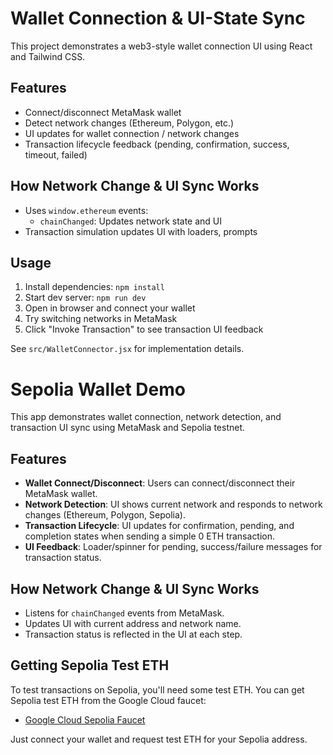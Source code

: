


# Wallet Connection & UI-State Sync

This project demonstrates a web3-style wallet connection UI using React and Tailwind CSS.

## Features

- Connect/disconnect MetaMask wallet
- Detect network changes (Ethereum, Polygon, etc.)
- UI updates for wallet connection / network changes
- Transaction lifecycle feedback (pending, confirmation, success, timeout, failed)

## How Network Change & UI Sync Works

- Uses `window.ethereum` events:
  - `chainChanged`: Updates network state and UI
- Transaction simulation updates UI with loaders, prompts

## Usage

1. Install dependencies: `npm install`
2. Start dev server: `npm run dev`
3. Open in browser and connect your wallet
4. Try switching networks in MetaMask
5. Click "Invoke Transaction" to see transaction UI feedback

See `src/WalletConnector.jsx` for implementation details.

# Sepolia Wallet Demo

This app demonstrates wallet connection, network detection, and transaction UI sync using MetaMask and Sepolia testnet.

## Features

- **Wallet Connect/Disconnect**: Users can connect/disconnect their MetaMask wallet.
- **Network Detection**: UI shows current network and responds to network changes (Ethereum, Polygon, Sepolia).
- **Transaction Lifecycle**: UI updates for confirmation, pending, and completion states when sending a simple 0 ETH transaction.
- **UI Feedback**: Loader/spinner for pending, success/failure messages for transaction status.

## How Network Change & UI Sync Works

- Listens for `chainChanged` events from MetaMask.
- Updates UI with current address and network name.
- Transaction status is reflected in the UI at each step.

## Getting Sepolia Test ETH

To test transactions on Sepolia, you'll need some test ETH. You can get Sepolia test ETH from the Google Cloud faucet:

- [Google Cloud Sepolia Faucet](https://cloud.google.com/application/web3/faucet/ethereum/sepolia)

Just connect your wallet and request test ETH for your Sepolia address.
